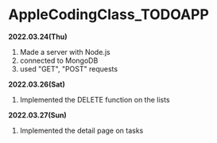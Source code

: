 # AppleCodingClass_TODOAPP

**2022.03.24(Thu)**
1. Made a server with Node.js 
2. connected to MongoDB 
3. used "GET", "POST" requests

**2022.03.26(Sat)**
1. Implemented the DELETE function on the lists

**2022.03.27(Sun)**
1. Implemented the detail page on tasks
